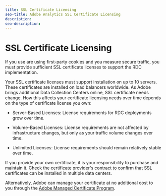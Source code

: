 ```yaml
---
title: SSL Certificate Licensing
seo-title: Adobe Analytics SSL Certificate Licensing
description:
seo-description: 
---
```


# SSL Certificate Licensing

If you use are using first-party cookies and you measure secure traffic, you must provide sufficient SSL certificate licenses to support the RDC implementation.

Your SSL certificate licenses must support installation on up to 10 servers. These certificates are installed on load balancers worldwide. As Adobe brings additional Data Collection Centers online, SSL certificate needs change. How this affects your certificate licensing needs over time depends on the type of certificate license you own:

* Server-Based Licenses: License requirements for RDC deployments grow over time.

* Volume-Based Licenses: License requirements are not affected by infrastructure changes, but only as your traffic volume changes over time.

* Unlimited Licenses: License requirements should remain relatively stable over time.

If you provide your own certificate, it is your responsibility to purchase and maintain it. Check the certificate provider's contract to confirm that SSL certificates can be installed in multiple data centers.

Alternatively, Adobe can manage your certificate at no additional cost to you through the [Adobe Managed Certificate Program](https://marketing.adobe.com/resources/help/en_US/whitepapers/first_party_cookies/adobe_managed_cert_pgm.html).